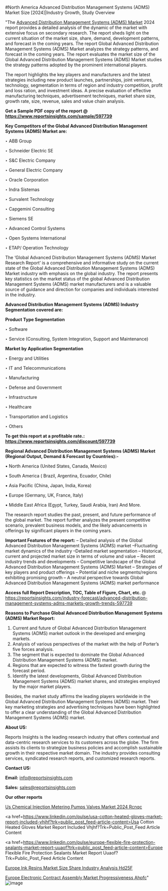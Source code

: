#North America Advanced Distribution Management Systems (ADMS) Market Size [2024]|Industry Growth, Study Overview

"The <a href=https://www.reportsinsights.com/sample/597739>Advanced Distribution Management Systems (ADMS) Market</a> 2024 report provides a detailed analysis of the dynamic of the market with extensive focus on secondary research. The report sheds light on the current situation of the market size, share, demand, development patterns, and forecast in the coming years. The report Global Advanced Distribution Management Systems (ADMS) Market analyzes the strategy patterns, and forecast in the coming years. The report evaluates the market size of the Global Advanced Distribution Management Systems (ADMS) Market studies the strategy patterns adopted by the prominent international players.

The report highlights the key players and manufacturers and the latest strategies including new product launches, partnerships, joint ventures, technology, segmentation in terms of region and industry competition, profit and loss ration, and investment ideas. A precise evaluation of effective manufacturing techniques, advertisement techniques, market share size, growth rate, size, revenue, sales and value chain analysis.

<strong>Get a Sample PDF copy of the report @ <a href=https://www.reportsinsights.com/sample/597739 style=color:#0000ff;>https://www.reportsinsights.com/sample/597739</a></strong>

<strong>Key Competitors of the Global Advanced Distribution Management Systems (ADMS) Market are:</strong>

‣ ABB Group


‣ Schneider Electric SE


‣ S&C Electric Company


‣ General Electric Company


‣ Oracle Corporation


‣ Indra Sistemas


‣ Survalent Technology


‣ Capgemini Consulting


‣ Siemens SE


‣ Advanced Control Systems


‣ Open Systems International


‣ ETAP/ Operation Technology

The ‘Global Advanced Distribution Management Systems (ADMS) Market Research Report’ is a comprehensive and informative study on the current state of the Global Advanced Distribution Management Systems (ADMS) Market industry with emphasis on the global industry. The report presents key statistics on the market status of the global Advanced Distribution Management Systems (ADMS) market manufacturers and is a valuable source of guidance and direction for companies and individuals interested in the industry.

<strong>Advanced Distribution Management Systems (ADMS) Industry Segmentation covered are:</strong>

<strong>Product Type Segmentation</strong>

‣    Software


‣ Service (Consulting, System Integration, Support and Maintenance)

<strong>Market by Application Segmentation</strong>

‣   Energy and Utilities


‣ IT and Telecommunications


‣ Manufacturing


‣ Defense and Government


‣ Infrastructure


‣ Healthcare


‣ Transportation and Logistics


‣ Others

<strong>To get this report at a profitable rate.: <a href=https://www.reportsinsights.com/discount/597739 style=color:#0000ff;>https://www.reportsinsights.com/discount/597739</a></strong>

<strong>Regional Advanced Distribution Management Systems (ADMS) Market (Regional Output, Demand &amp; Forecast by Countries):-</strong>

• North America (United States, Canada, Mexico)

• South America ( Brazil, Argentina, Ecuador, Chile)

• Asia Pacific (China, Japan, India, Korea)

• Europe (Germany, UK, France, Italy)

• Middle East Africa (Egypt, Turkey, Saudi Arabia, Iran) And More.

The research report studies the past, present, and future performance of the global market. The report further analyzes the present competitive scenario, prevalent business models, and the likely advancements in offerings by significant players in the coming years.

<strong>Important Features of the report:</strong>
– Detailed analysis of the Global Advanced Distribution Management Systems (ADMS) market
–Fluctuating market dynamics of the industry
–Detailed market segmentation
– Historical, current and projected market size in terms of volume and value
– Recent industry trends and developments
– Competitive landscape of the Global Advanced Distribution Management Systems (ADMS) Market
– Strategies of key players and product offerings
– Potential and niche segments/regions exhibiting promising growth
– A neutral perspective towards Global Advanced Distribution Management Systems (ADMS) market performance

<strong>Access full Report Description, TOC, Table of Figure, Chart, etc. </strong>@   <a href=https://reportsinsights.com/industry-forecast/advanced-distribution-management-systems-adms-markets-growth-trends-597739 style=color:#0000ff;>https://reportsinsights.com/industry-forecast/advanced-distribution-management-systems-adms-markets-growth-trends-597739</a>

<strong>Reasons to Purchase Global Advanced Distribution Management Systems (ADMS) Market Report:</strong>
1. Current and future of Global Advanced Distribution Management Systems (ADMS) market outlook in the developed and emerging markets.
2. Analysis of various perspectives of the market with the help of Porter’s five forces analysis.
3. The segment that is expected to dominate the Global Advanced Distribution Management Systems (ADMS) market.
4. Regions that are expected to witness the fastest growth during the forecast period.
5. Identify the latest developments, Global Advanced Distribution Management Systems (ADMS) market shares, and strategies employed by the major market players.

Besides, the market study affirms the leading players worldwide in the Global Advanced Distribution Management Systems (ADMS) market. Their key marketing strategies and advertising techniques have been highlighted to offer a clear understanding of the Global Advanced Distribution Management Systems (ADMS) market.

<strong><strong>About US</strong>:</strong>

Reports Insights is the leading research industry that offers contextual and data-centric research services to its customers across the globe. The firm assists its clients to strategize business policies and accomplish sustainable growth in their respective market domain. The industry provides consulting services, syndicated research reports, and customized research reports.

<strong>Contact US:</strong>

<p class=><b>Email:</b> <a href=mailto:info@reportsinsights.com>info@reportsinsights.com</a></p>
<p class=><b>Sales:</b> <a href=mailto:sales@reportsinsights.com>sales@reportsinsights.com</a></p>

<strong>Our other reports</strong>

<a href=https://www.linkedin.com/pulse/us-chemical-injection-metering-pumps-valves-market-2024-rcnqc/>Us Chemical Injection Metering Pumps Valves Market 2024 Rcnqc</a>

<a href=https://www.linkedin.com/pulse/usa-cotton-heated-gloves-market-report-included-vhjhf?trk=public_post_feed-article-content>Usa Cotton Heated Gloves Market Report Included Vhjhf?Trk=Public_Post_Feed Article Content</a>

<a href=https://www.linkedin.com/pulse/europe-flexible-fire-protection-sealants-market-report-uuaof?trk=public_post_feed-article-content>Europe Flexible Fire Protection Sealants Market Report Uuaof?Trk=Public_Post_Feed Article Content</a>

<a href=https://www.linkedin.com/pulse/europe-ink-resins-market-size-share-industry-analysis-hd25f/>Europe Ink Resins Market Size Share Industry Analysis Hd25F</a>

<a href=https://www.linkedin.com/pulse/europe-electronic-contract-assembly-market-progressiveness-ahpfc/>Europe Electronic Contract Assembly Market Progressiveness Ahpfc</a>"
![image](https://github.com/ahaan12367/RIMarket24/assets/158471582/3a083414-b638-40c3-85a4-90797a18fc4f)
